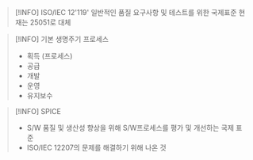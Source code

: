 
> [!INFO] ISO/IEC 12'119'
> 일반적인 품질 요구사항 및 테스트를 위한 국제표준 
> 현재는 25051로 대체

> [!INFO] 기본 생명주기 프로세스 
> - 획득 (프로세스)
> - 공급
> - 개발
> - 운영
> - 유지보수

> [!INFO] SPICE
> - S/W 품질 및 생산성 향상을 위해 S/W프로세스를 평가 및 개선하는 국제 표준
> - ISO/IEC 12207의 문제를 해결하기 위해 나온 것 

